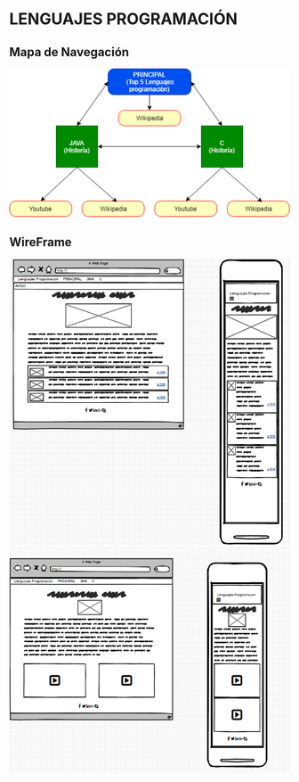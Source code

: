 # LENGUAJES PROGRAMACIÓN
## Mapa de Navegación
![Mapa de navegacion](./docs/MapaNavegacion.png)
## WireFrame
![Wireframe Index](/docs/WireframeIndex.png)
![Wireframe PagLenguaje](/docs/WireframePagLeng.png)
